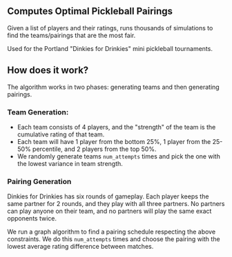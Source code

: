 ## Computes Optimal Pickleball Pairings
Given a list of players and their ratings, runs thousands of simulations to find the teams/pairings that are the most fair.

Used for the Portland "Dinkies for Drinkies" mini pickleball tournaments. 

## How does it work?

The algorithm works in two phases: generating teams and then generating pairings. 

### Team Generation:
- Each team consists of 4 players, and the "strength" of the team is the cumulative rating of that team.
- Each team will have 1 player from the bottom 25%, 1 player from the 25-50% percentile, and 2 players from the top 50%.
- We randomly generate teams `num_attempts` times and pick the one with the lowest variance in team strength.

### Pairing Generation 
Dinkies for Drinkies has six rounds of gameplay. Each player keeps the same partner for 2 rounds, and they play with all three partners. No partners can play anyone on their team, and no partners will play the same exact opponents twice. 

We run a graph algorithm to find a pairing schedule respecting the above constraints. We do this `num_attempts` times and choose the pairing with the lowest average rating difference between matches. 
